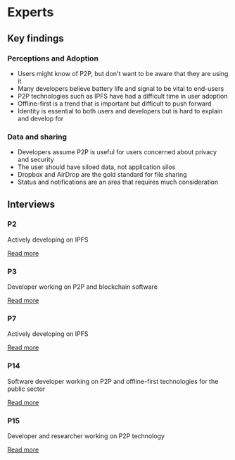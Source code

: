 # Experts

## Key findings

### Perceptions and Adoption

* Users might know of P2P, but don't want to be aware that they are using it
* Many developers believe battery life and signal to be vital to end-users
* P2P technologies such as IPFS have had a difficult time in user adoption
* Offline-first is a trend that is important but difficult to push forward
* Identity is essential to both users and developers but is hard to explain and develop for

### Data and sharing

* Developers assume P2P is useful for users concerned about privacy and security
* The user should have siloed data, not application silos
* Dropbox and AirDrop are the gold standard for file sharing
* Status and notifications are an area that requires much consideration

## Interviews

### P2

Actively developing on IPFS

[Read more](p2.md)

### P3

Developer working on P2P and blockchain software

[Read more](p3.md)

### P7

Actively developing on IPFS

[Read more](p7.md)

### P14

Software developer working on P2P and offline-first technologies for the public sector

[Read more](p14.md)

### P15

Developer and researcher working on P2P technology

[Read more](p15.md)

